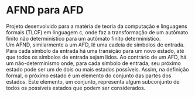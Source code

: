 # AFND para AFD
Projeto desenvolvido para a matéria de teoria da computação e linguagens formais (TLCF) em linguagem c, onde faz a transformação de um autômato finito não determinístico para um autômato finito determinístico.  
Um AFND, similarmente a um AFD, lê uma cadeia de símbolos de entrada. Para cada símbolo da entrada há uma transição para um novo estado, até que todos os símbolos de entrada sejam lidos. Ao contrário de um AFD, há um não-determinismo onde, para cada símbolo de entrada, seu próximo estado pode ser um de dois ou mais estados possíveis. Assim, na definição formal, o próximo estado é um elemento do conjunto das partes dos estados. Este elemento, um conjunto, representa algum subconjunto de todos os possíveis estados que podem ser considerados.

